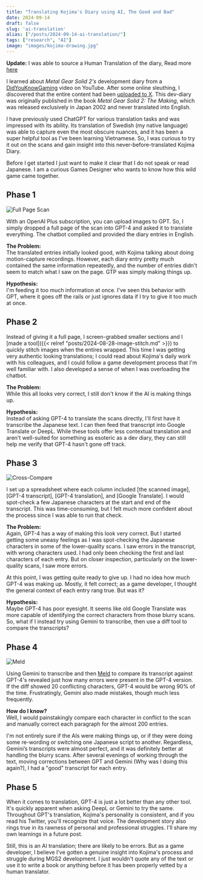 ```yaml
---
title: "Translating Kojima's Diary using AI, The Good and Bad"
date: 2024-09-14
draft: false
slug: 'ai-translation'
alias: ["/posts/2024-09-14-ai-translation/"]
tags: ["research", "AI"]
image: "images/kojima-drawing.jpg"
---
```


**Update:** I was able to source a Human Translation of the diary, Read more [here](https://vghpe.github.io/blog/posts/human-translation/)  

I learned about  *Metal Gear Solid 2's* development diary from a [DidYouKnowGaming](https://www.youtube.com/watch?v=BVAlMgY4-5M) video on YouTube. After some online sleuthing, I discovered that the entire content had been [uploaded to X](https://x.com/BadHumans/status/1744883721595924822). This dev-diary was originally published in the book *Metal Gear Solid 2: The Making*, which was released exclusively in Japan 2002 and never translated into English.

I have previously used ChatGPT for various translation tasks and was impressed with its ability. Its translation of Swedish (my native language) was able to capture even the most obscure nuances, and it has been a super helpful tool as I’ve been learning Vietnamese. So, I was curious to try it out on the scans and gain insight into this never-before-translated Kojima Diary.

Before I get started I just want to make it clear that I do not speak or read Japanese. I am a curious Games Designer who wants to know how this wild game came together. 

## Phase 1
![Full Page Scan](/images/fullpage-scan.jpeg)

With an OpenAI Plus subscription, you can upload images to GPT. So, I simply dropped a full page of the scan into GPT-4 and asked it to translate everything. The chatbot complied and provided the diary entries in English.

**The Problem:**  
The translated entries initially looked good, with Kojima talking about doing motion-capture recordings. However, each diary entry pretty much contained the same information repeatedly, and the number of entries didn't seem to match what I saw on the page. GTP was simply making things up.

**Hypothesis:**  
I'm feeding it too much information at once. I've seen this behavior with GPT, where it goes off the rails or just ignores data if I try to give it too much at once.

## Phase 2
Instead of giving it a full page, I screen-grabbed smaller sections and I [made a tool]({{< relref "posts/2024-08-28-image-stitch.md" >}}) to quickly stitch images when the entires wrapped. This time I was getting very authentic looking translations; I could read about Kojima's daily work with his colleagues, and I could follow a game development process that I'm well familiar with. I also developed a sense of when I was overloading the chatbot.

**The Problem:**  
While this all looks very correct, I still don't know if the AI is making things up.

**Hypothesis:**  
Instead of asking GPT-4 to translate the scans directly, I'll first have it transcribe the Japanese text. I can then feed that transcript into Google Translate or DeepL. While these tools offer less contextual translation and aren't well-suited for something as esoteric as a dev diary, they can still help me verify that GPT-4 hasn't gone off track.

## Phase 3

![Cross-Compare](/images/cross-compare.png)

I set up a spreadsheet where each column included [the scanned image], [GPT-4 transcript], [GPT-4 translation], and [Google Translate]. I would spot-check a few Japanese characters at the start and end of the transcript. This was time-consuming, but I felt much more confident about the process since I was able to run that check.

**The Problem:**  
Again, GPT-4 has a way of making this look very correct. But I started getting some uneasy feelings as I was spot-checking the Japanese characters in some of the lower-quality scans. I saw errors in the transcript, with wrong characters used. I had only been checking the first and last characters of each entry. But on closer inspection, particularly on the lower-quality scans, I saw more errors.

At this point, I was getting quite ready to give up. I had no idea how much GPT-4 was making up. Mostly, it felt correct; as a game developer, I thought the general context of each entry rang true. But was it?

**Hypothesis:**  
Maybe GPT-4 has poor eyesight. It seems like old Google Translate was more capable of identifying the correct characters from those blurry scans. So, what if I instead try using Gemini to transcribe, then use a diff tool to compare the transcripts?

## Phase 4

![Meld](/images/meld.png)


Using Gemini to transcribe and then [Meld](https://meldmerge.org/) to compare its transcript against GPT-4's revealed just how many errors were present in the GPT-4 version. If the diff showed 20 conflicting characters, GPT-4 would be wrong 90% of the time. Frustratingly, Gemini also made mistakes, though much less frequently.

**How do I know?**  
Well, I would painstakingly compare each character in conflict to the scan and manually correct each paragraph for the almost 200 entries.

I'm not entirely sure if the AIs were making things up, or if they were doing some re-wording or switching one Japanese script to another. Regardless, Gemini’s transcripts were almost perfect, and it was definitely better at handling the blurry scans. After several evenings of working through the text, moving corrections between GPT and Gemini (Why was I doing this again?), I had a "good" transcript for each entry.

## Phase 5
When it comes to translation, GPT-4 is just a lot better than any other tool. It's quickly apparent when asking DeepL or Gemini to try the same. Throughout GPT's translation, Kojima's personality is consistent, and if you read his Twitter, you'll recognize that voice. The development story also rings true in its rawness of personal and professional struggles. I'll share my own learnings in a future post. 

Still, this is an AI translation; there are likely to be errors. But as a game developer, I believe I've gotten a genuine insight into Kojima's process and struggle during MGS2 development. I just wouldn't quote any of the text or use it to write a book or anything before it has been properly vetted by a human translator.
